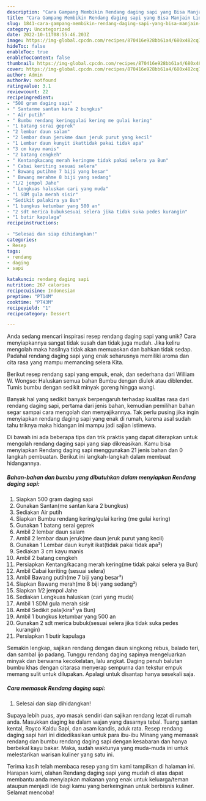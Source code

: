 ```yaml
---
description: "Cara Gampang Membikin Rendang daging sapi yang Bisa Manjain Lidah"
title: "Cara Gampang Membikin Rendang daging sapi yang Bisa Manjain Lidah"
slug: 1841-cara-gampang-membikin-rendang-daging-sapi-yang-bisa-manjain-lidah
category: Uncategorized
date: 2022-10-11T08:55:46.203Z
image: https://img-global.cpcdn.com/recipes/870416e928bb61a4/680x482cq70/rendang-daging-sapi-foto-resep-utama.jpg
hideToc: false
enableToc: true
enableTocContent: false
thumbnail: https://img-global.cpcdn.com/recipes/870416e928bb61a4/680x482cq70/rendang-daging-sapi-foto-resep-utama.jpg
cover: https://img-global.cpcdn.com/recipes/870416e928bb61a4/680x482cq70/rendang-daging-sapi-foto-resep-utama.jpg
author: Admin
authorAv: notfound
ratingvalue: 3.1
reviewcount: 22
recipeingredient:
- "500 gram daging sapi"
- " Santanme santan kara 2 bungkus"
- " Air putih"
- " Bumbu rendang keringgulai kering me gulai kering"
- "1 batang serai geprek"
- "2 lembar daun salam"
- "2 lembar daun jerukme daun jeruk purut yang kecil"
- "1 Lembar daun kunyit ikattidak pakai tidak apa"
- "3 cm kayu manis"
- "2 batang cengkeh"
- " Kentangkacang merah keringme tidak pakai selera ya Bun"
- " Cabai keriting sesuai selera"
- " Bawang putihme 7 biji yang besar"
- " Bawang merahme 8 biji yang sedang"
- "1/2 jempol Jahe"
- " Lengkuas haluskan cari yang muda"
- "1 SDM gula merah sisir"
- "Sedikit palakira ya Bun"
- "1 bungkus ketumbar yang 500 an"
- "2 sdt merica bubuksesuai selera jika tidak suka pedes kurangin"
- "1 butir kapulaga"
recipeinstructions:

- "Selesai dan siap dihidangkan!"
categories:
- Resep
tags:
- rendang
- daging
- sapi

katakunci: rendang daging sapi 
nutrition: 267 calories
recipecuisine: Indonesian
preptime: "PT14M"
cooktime: "PT43M"
recipeyield: "1"
recipecategory: Dessert

---
```





Anda sedang mencari inspirasi resep rendang daging sapi yang unik? Cara menyiapkannya sangat tidak susah dan tidak juga mudah. Jika keliru mengolah maka hasilnya tidak akan memuaskan dan bahkan tidak sedap. Padahal rendang daging sapi yang enak seharusnya memiliki aroma dan cita rasa yang mampu memancing selera Kita.





Berikut resep rendang sapi yang empuk, enak, dan sederhana dari William W. Wongso: Haluskan semua bahan Bumbu dengan diulek atau diblender. Tumis bumbu dengan sedikit minyak goreng hingga wangi.

Banyak hal yang sedikit banyak berpengaruh terhadap kualitas rasa dari rendang daging sapi, pertama dari jenis bahan, kemudian pemilihan bahan segar sampai cara mengolah dan menyajikannya. Tak perlu pusing jika ingin menyiapkan rendang daging sapi yang enak di rumah, karena asal sudah tahu triknya maka hidangan ini mampu jadi sajian istimewa.






Di bawah ini ada beberapa tips dan trik praktis yang dapat diterapkan untuk mengolah rendang daging sapi yang siap dikreasikan. Kamu bisa menyiapkan Rendang daging sapi menggunakan 21 jenis bahan dan 0 langkah pembuatan. Berikut ini langkah-langkah dalam membuat hidangannya.

<!--inarticleads1-->

##### Bahan-bahan dan bumbu yang dibutuhkan dalam menyiapkan Rendang daging sapi:

1. Siapkan 500 gram daging sapi
1. Gunakan  Santan(me santan kara 2 bungkus)
1. Sediakan  Air putih
1. Siapkan  Bumbu rendang kering/gulai kering (me gulai kering)
1. Gunakan 1 batang serai geprek
1. Ambil 2 lembar daun salam
1. Ambil 2 lembar daun jeruk(me daun jeruk purut yang kecil)
1. Gunakan 1 Lembar daun kunyit ikat(tidak pakai tidak apa²)
1. Sediakan 3 cm kayu manis
1. Ambil 2 batang cengkeh
1. Persiapkan  Kentang/kacang merah kering(me tidak pakai selera ya Bun)
1. Ambil  Cabai keriting (sesuai selera)
1. Ambil  Bawang putih(me 7 biji yang besar²)
1. Siapkan  Bawang merah(me 8 biji yang sedang²)
1. Siapkan 1/2 jempol Jahe
1. Sediakan  Lengkuas haluskan (cari yang muda)
1. Ambil 1 SDM gula merah sisir
1. Ambil Sedikit pala(kira² ya Bun)
1. Ambil 1 bungkus ketumbar yang 500 an
1. Gunakan 2 sdt merica bubuk(sesuai selera jika tidak suka pedes kurangin)
1. Persiapkan 1 butir kapulaga


Semakin lengkap, sajikan rendang dengan daun singkong rebus, balado teri, dan sambal ijo padang. Tunggu rendang daging sapinya mengeluarkan minyak dan berwarna kecokelatan, lalu angkat. Daging penuh balutan bumbu khas dengan citarasa menyerap sempurna dan tekstur empuk memang sulit untuk dilupakan. Apalagi untuk disantap hanya sesekali saja. 

<!--inarticleads2-->

##### Cara memasak Rendang daging sapi:


1. Selesai dan siap dihidangkan!

Supaya lebih puas, ayo masak sendiri dan sajikan rendang lezat di rumah anda. Masukkan daging ke dalam wajan yang dasarnya tebal. Tuang santan kental, Royco Kaldu Sapi, dan asam kandis, aduk rata. Resep rendang daging sapi hari ini didedikasikan untuk para ibu-ibu Minang yang memasak rendang dan bumbu rendang daging sapi dengan kesabaran dan hanya berbekal kayu bakar. Maka, sudah waktunya yang muda-muda ini untuk melestarikan warisan kuliner yang satu ini. 

Terima kasih telah membaca resep yang tim kami tampilkan di halaman ini. Harapan kami, olahan Rendang daging sapi yang mudah di atas dapat membantu anda menyiapkan makanan yang enak untuk keluarga/teman ataupun menjadi ide bagi kamu yang berkeinginan untuk berbisnis kuliner. Selamat mencoba!

